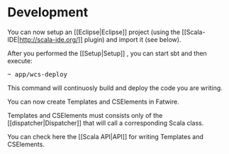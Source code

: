 # Development #

You can now setup an [[Eclipse|Eclipse]] project (using the [[Scala-IDE|http://scala-ide.org/]] plugin) and import it (see below).

After you performed the [[Setup|Setup]] , you can start sbt and then execute:

<pre>
~ app/wcs-deploy
</pre>

This command will continuosly build and deploy the code you are writing.

You can now create Templates and CSElements in Fatwire. 

Templates and CSElements must consists only of the [[dispatcher|Dispatcher]] that will call a corresponding Scala class.

You can check here the [[Scala API|API]] for writing Templates and CSElements.
